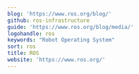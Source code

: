 ```yaml
---
blog: 'https://www.ros.org/blog/'
github: ros-infrastructure
guide: 'https://www.ros.org/blog/media/'
logohandle: ros
keywords: "Robot Operating System"
sort: ros
title: ROS
website: 'https://www.ros.org/'
---
```


